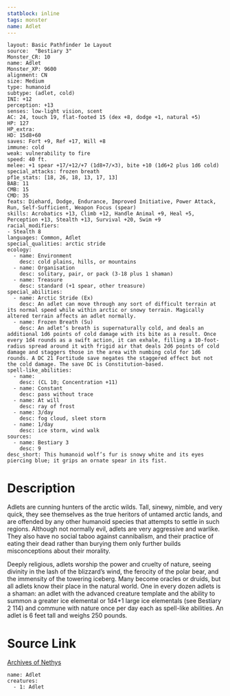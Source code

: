 ```yaml
---
statblock: inline
tags: monster
name: Adlet
---
```

```statblock
layout: Basic Pathfinder 1e Layout
source:  "Bestiary 3"
Monster_CR: 10
name: Adlet
Monster_XP: 9600
alignment: CN
size: Medium
type: humanoid
subtype: (adlet, cold)
INI: +12
perception: +13
senses: low-light vision, scent
AC: 24, touch 19, flat-footed 15 (dex +8, dodge +1, natural +5)
HP: 127
HP_extra: 
HD: 15d8+60
saves: Fort +9, Ref +17, Will +8
immune: cold
weak: vulnerability to fire
speed: 40 ft.
melee: +1 spear +17/+12/+7 (1d8+7/×3), bite +10 (1d6+2 plus 1d6 cold)
special_attacks: frozen breath
pf1e_stats: [18, 26, 18, 13, 17, 13]
BAB: 11
CMB: 15
CMD: 35
feats: Diehard, Dodge, Endurance, Improved Initiative, Power Attack, Run, Self-Sufficient, Weapon Focus (spear)
skills: Acrobatics +13, Climb +12, Handle Animal +9, Heal +5, Perception +13, Stealth +13, Survival +20, Swim +9
racial_modifiers:
- Stealth 8
languages: Common, Adlet
special_qualities: arctic stride
ecology:
  - name: Environment
    desc: cold plains, hills, or mountains
  - name: Organisation
    desc: solitary, pair, or pack (3-18 plus 1 shaman)
  - name: Treasure
    desc: standard (+1 spear, other treasure)
special_abilities:
  - name: Arctic Stride (Ex)
    desc: An adlet can move through any sort of difficult terrain at its normal speed while within arctic or snowy terrain. Magically altered terrain affects an adlet normally.
  - name: Frozen Breath (Su)
    desc: An adlet’s breath is supernaturally cold, and deals an additional 1d6 points of cold damage with its bite as a result. Once every 1d4 rounds as a swift action, it can exhale, filling a 10-foot-radius spread around it with frigid air that deals 2d6 points of cold damage and staggers those in the area with numbing cold for 1d6 rounds. A DC 21 Fortitude save negates the staggered effect but not the cold damage. The save DC is Constitution-based.
spell-like_abilities:
  - name:
    desc: (CL 10; Concentration +11)
  - name: Constant
    desc: pass without trace
  - name: At will
    desc: ray of frost
  - name: 3/day
    desc: fog cloud, sleet storm
  - name: 1/day
    desc: ice storm, wind walk
sources:
  - name: Bestiary 3
    desc: 9
desc_short: This humanoid wolf’s fur is snowy white and its eyes piercing blue; it grips an ornate spear in its fist.
```
# Description
Adlets are cunning hunters of the arctic wilds. Tall, sinewy, nimble, and very quick, they see themselves as the true heritors of untamed arctic lands, and are offended by any other humanoid species that attempts to settle in such regions. Although not normally evil, adlets are very aggressive and warlike. They also have no social taboo against cannibalism, and their practice of eating their dead rather than burying them only further builds misconceptions about their morality.

Deeply religious, adlets worship the power and cruelty of nature, seeing divinity in the lash of the blizzard’s wind, the ferocity of the polar bear, and the immensity of the towering iceberg. Many become oracles or druids, but all adlets know their place in the natural world. One in every dozen adlets is a shaman: an adlet with the advanced creature template and the ability to summon a greater ice elemental or 1d4+1 large ice elementals (see Bestiary 2 114) and commune with nature once per day each as spell-like abilities. An adlet is 6 feet tall and weighs 250 pounds.
# Source Link
[Archives of Nethys](https://aonprd.com/MonsterDisplay.aspx?ItemName=Adlet)
```encounter-table
name: Adlet
creatures:
  - 1: Adlet
```
